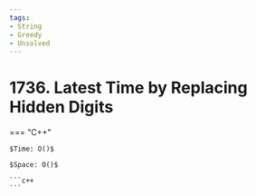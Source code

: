 ```yaml
---
tags:
- String
- Greedy
- Unsolved
---
```



# 1736. Latest Time by Replacing Hidden Digits

=== "C++"

    $Time: O()$

    $Space: O()$

    ```c++
    ```